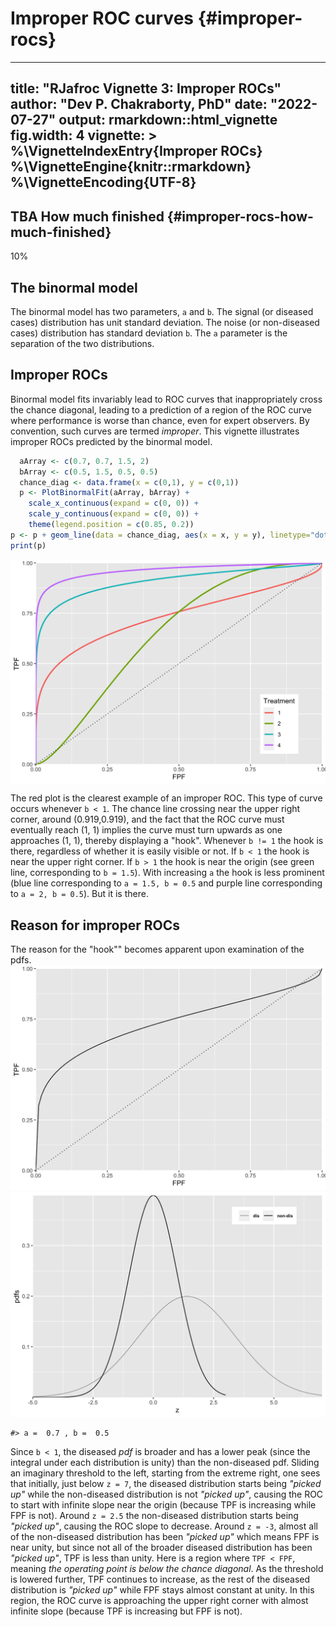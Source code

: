 # Improper ROC curves {#improper-rocs}

---
title: "RJafroc Vignette 3: Improper ROCs"
author: "Dev P. Chakraborty, PhD"
date: "2022-07-27"
output: rmarkdown::html_vignette
fig.width: 4
vignette: >
  %\VignetteIndexEntry{Improper ROCs}
  %\VignetteEngine{knitr::rmarkdown}
  %\VignetteEncoding{UTF-8}
---
  



## TBA How much finished {#improper-rocs-how-much-finished}
10%

  
## The binormal model
  The binormal model has two parameters, `a` and `b`. The signal (or diseased cases) distribution has unit standard deviation. 
  The noise (or non-diseased cases) distribution has standard deviation `b`. The `a` parameter is the separation of the two distributions.
  
## Improper ROCs
  Binormal model fits invariably lead to ROC curves that inappropriately cross the chance diagonal, leading to a prediction of a region of the ROC curve where performance is worse than chance, even for expert observers. By convention, such curves are termed *improper*. This vignette illustrates improper ROCs predicted by the binormal model.
  
  

```r
  aArray <- c(0.7, 0.7, 1.5, 2)
  bArray <- c(0.5, 1.5, 0.5, 0.5)
  chance_diag <- data.frame(x = c(0,1), y = c(0,1))
  p <- PlotBinormalFit(aArray, bArray) +
    scale_x_continuous(expand = c(0, 0)) + 
    scale_y_continuous(expand = c(0, 0)) +
    theme(legend.position = c(0.85, 0.2))
p <- p + geom_line(data = chance_diag, aes(x = x, y = y), linetype="dotted")
print(p)
```

<img src="19c-improper-rocs_files/figure-html/unnamed-chunk-1-1.png" width="672" style="display: block; margin: auto;" />

The red plot is the clearest example of an improper ROC. This type of curve occurs whenever `b < 1`. The chance line crossing near the upper right corner, around (0.919,0.919), and the fact that the ROC curve must eventually reach (1, 1) implies the curve must turn upwards as one approaches (1, 1), thereby displaying a "hook". Whenever `b != 1` the hook is there, regardless of whether it is easily visible or not. If `b < 1` the hook is near the upper right corner. If `b > 1` the hook is near the origin (see green line, corresponding to `b = 1.5`). With increasing `a` the hook is less prominent (blue line corresponding to `a = 1.5, b = 0.5` and purple line corresponding to `a = 2, b = 0.5`). But it is there. 

## Reason for improper ROCs
The reason for the "hook"" becomes apparent upon examination of the pdfs. 
<img src="19c-improper-rocs_files/figure-html/unnamed-chunk-2-1.png" width="672" /><img src="19c-improper-rocs_files/figure-html/unnamed-chunk-2-2.png" width="672" />

```
#> a =  0.7 , b =  0.5
```

Since `b < 1`, the diseased *pdf* is broader and has a lower peak (since the integral under each distribution is unity) than the non-diseased pdf. Sliding an imaginary threshold to the left, starting from the extreme right, one sees that initially, just below `z = 7`, the diseased distribution starts being *"picked up"* while the non-diseased distribution is not *"picked up"*, causing the ROC to start with infinite slope near the origin (because TPF is increasing while FPF is not). Around `z = 2.5` the non-diseased distribution starts being *"picked up"*, causing the ROC slope to decrease. Around `z = -3`, almost all of the non-diseased distribution has been *"picked up"* which means FPF is near unity, but since not all of the broader diseased distribution has been *"picked up"*, TPF is less than unity. Here is a region where `TPF < FPF`, meaning *the operating point is below the chance diagonal*. As the threshold is lowered further, TPF continues to increase, as the rest of the diseased distribution is *"picked up"* while FPF stays almost constant at unity. In this region, the ROC curve is approaching the upper right corner with almost infinite slope (because TPF is increasing but FPF is not).


